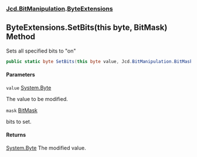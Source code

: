 ### [Jcd.BitManipulation](Jcd.BitManipulation.md 'Jcd.BitManipulation').[ByteExtensions](Jcd.BitManipulation.ByteExtensions.md 'Jcd.BitManipulation.ByteExtensions')

## ByteExtensions.SetBits(this byte, BitMask) Method

Sets all specified bits to "on"

```csharp
public static byte SetBits(this byte value, Jcd.BitManipulation.BitMask mask);
```

#### Parameters

<a name='Jcd.BitManipulation.ByteExtensions.SetBits(thisbyte,Jcd.BitManipulation.BitMask).value'></a>

`value` [System.Byte](https://docs.microsoft.com/en-us/dotnet/api/System.Byte 'System.Byte')

The value to be modified.

<a name='Jcd.BitManipulation.ByteExtensions.SetBits(thisbyte,Jcd.BitManipulation.BitMask).mask'></a>

`mask` [BitMask](Jcd.BitManipulation.BitMask.md 'Jcd.BitManipulation.BitMask')

bits to set.

#### Returns

[System.Byte](https://docs.microsoft.com/en-us/dotnet/api/System.Byte 'System.Byte')
The modified value.